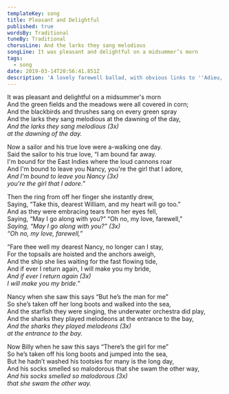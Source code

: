 ```yaml
---
templateKey: song
title: Pleasant and Delightful
published: true
wordsBy: Traditional
tuneBy: Traditional
chorusLine: And the larks they sang melodious
songLine: It was pleasant and delightful on a midsummer’s morn
tags:
  - song
date: 2019-03-14T20:56:41.851Z
description: 'A lovely farewell ballad, with obvious links to ''Adieu, sweet lovely Nancy.'''
---
```

It was pleasant and delightful on a midsummer's morn\
And the green fields and the meadows were all covered in corn;\
And the blackbirds and thrushes sang on every green spray\
And the larks they sang melodious at the dawning of the day,\
_And the larks they sang melodious (3x)_ \
_at the dawning of the day._

Now a sailor and his true love were a-walking one day.\
Said the sailor to his true love, “I am bound far away.\
I'm bound for the East Indies where the loud cannons roar\
And I'm bound to leave you Nancy, you're the girl that I adore,\
_And I'm bound to leave you Nancy (3x)_ \
_you're the girl that I adore.”_

Then the ring from off her finger she instantly drew,\
Saying, “Take this, dearest William, and my heart will go too.”\
And as they were embracing tears from her eyes fell,\
Saying, “May I go along with you?” “Oh no, my love, farewell,”\
_Saying, “May I go along with you?” (3x)_ \
_“Oh no, my love, farewell,”_

“Fare thee well my dearest Nancy, no longer can I stay,\
For the topsails are hoisted and the anchors aweigh,\
And the ship she lies waiting for the fast flowing tide,\
And if ever I return again, I will make you my bride,\
_And if ever I return again (3x)_\
_I will make you my bride.”_

Nancy when she saw this says “But he’s the man for me”\
So she’s taken off her long boots and walked into the sea,\
And the starfish they were singing, the underwater orchestra did play,\
And the sharks they played melodeons at the entrance to the bay,\
_And the sharks they played melodeons (3x)_\
_at the entrance to the bay._

Now Billy when he saw this says “There’s the girl for me”\
So he’s taken off his long boots and jumped into the sea,\
But he hadn’t washed his tootsies for many is the long day,\
And his socks smelled so malodorous that she swam the other way,\
_And his socks smelled so malodorous (3x)_\
_that she swam the other way._

